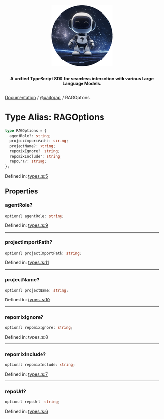 <div style="display:flex; flex-direction:column; align-items:center;">
<p align="center">
  <img src="../UAITO.png" alt="UAITO Logo" width="200"/>
</p>

<p align="center">
  <strong>A unified TypeScript SDK for seamless interaction with various Large Language Models.</strong>
</p>
</div>

[Documentation](README.md) / [@uaito/api](@uaito.api.md) / RAGOptions

# Type Alias: RAGOptions

```ts
type RAGOptions = {
  agentRole?: string;
  projectImportPath?: string;
  projectName?: string;
  repomixIgnore?: string;
  repomixInclude?: string;
  repoUrl?: string;
};
```

Defined in: [types.ts:5](https://github.com/elribonazo/uaito/blob/cfdf025250d7b4eddd23a524d8b4cfadce122069/packages/api/src/types.ts#L5)

## Properties

### agentRole?

```ts
optional agentRole: string;
```

Defined in: [types.ts:9](https://github.com/elribonazo/uaito/blob/cfdf025250d7b4eddd23a524d8b4cfadce122069/packages/api/src/types.ts#L9)

***

### projectImportPath?

```ts
optional projectImportPath: string;
```

Defined in: [types.ts:11](https://github.com/elribonazo/uaito/blob/cfdf025250d7b4eddd23a524d8b4cfadce122069/packages/api/src/types.ts#L11)

***

### projectName?

```ts
optional projectName: string;
```

Defined in: [types.ts:10](https://github.com/elribonazo/uaito/blob/cfdf025250d7b4eddd23a524d8b4cfadce122069/packages/api/src/types.ts#L10)

***

### repomixIgnore?

```ts
optional repomixIgnore: string;
```

Defined in: [types.ts:8](https://github.com/elribonazo/uaito/blob/cfdf025250d7b4eddd23a524d8b4cfadce122069/packages/api/src/types.ts#L8)

***

### repomixInclude?

```ts
optional repomixInclude: string;
```

Defined in: [types.ts:7](https://github.com/elribonazo/uaito/blob/cfdf025250d7b4eddd23a524d8b4cfadce122069/packages/api/src/types.ts#L7)

***

### repoUrl?

```ts
optional repoUrl: string;
```

Defined in: [types.ts:6](https://github.com/elribonazo/uaito/blob/cfdf025250d7b4eddd23a524d8b4cfadce122069/packages/api/src/types.ts#L6)

